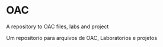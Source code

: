 # OAC
A repository to OAC files, labs and project

Um repositorio para arquivos de OAC, Laboratorios e projetos
